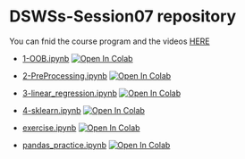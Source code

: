# DSWSs-Session07 repository

You can fnid the course program and the videos [HERE](http://physics.ipm.ac.ir/~vafaei/scheduls/sess7.html)


- [1-OOB.ipynb](https://github.com/vafaei-ar/DSWSs/blob/master/S07/notebooks/1-OOB.ipynb) [![Open In Colab](https://colab.research.google.com/assets/colab-badge.svg)](https://colab.research.google.com/github/vafaei-ar/DSWSs/blob/master/S07/notebooks/1-OOB.ipynb)

- [2-PreProcessing.ipynb](https://github.com/vafaei-ar/DSWSs/blob/master/S07/notebooks/2-PreProcessing.ipynb) [![Open In Colab](https://colab.research.google.com/assets/colab-badge.svg)](https://colab.research.google.com/github/vafaei-ar/DSWSs/blob/master/S07/notebooks/2-PreProcessing.ipynb)

- [3-linear_regression.ipynb](https://github.com/vafaei-ar/DSWSs/blob/master/S07/notebooks/3-linear_regression.ipynb) [![Open In Colab](https://colab.research.google.com/assets/colab-badge.svg)](https://colab.research.google.com/github/vafaei-ar/DSWSs/blob/master/S07/notebooks/3-linear_regression.ipynb)

- [4-sklearn.ipynb](https://github.com/vafaei-ar/DSWSs/blob/master/S07/notebooks/4-sklearn.ipynb) [![Open In Colab](https://colab.research.google.com/assets/colab-badge.svg)](https://colab.research.google.com/github/vafaei-ar/DSWSs/blob/master/S07/notebooks/4-sklearn.ipynb)

- [exercise.ipynb](https://github.com/vafaei-ar/DSWSs/blob/master/S07/notebooks/exercise.ipynb) [![Open In Colab](https://colab.research.google.com/assets/colab-badge.svg)](https://colab.research.google.com/github/vafaei-ar/DSWSs/blob/master/S07/notebooks/exercise.ipynb)

- [pandas_practice.ipynb](https://github.com/vafaei-ar/DSWSs/blob/master/S07/notebooks/pandas_practice.ipynb) [![Open In Colab](https://colab.research.google.com/assets/colab-badge.svg)](https://colab.research.google.com/github/vafaei-ar/DSWSs/blob/master/S07/notebooks/pandas_practice.ipynb)




